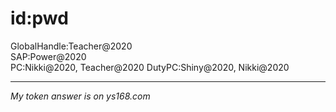 # id:pwd
GlobalHandle:Teacher@2020   
SAP:Power@2020   
PC:Nikki@2020, Teacher@2020 
DutyPC:Shiny@2020, Nikki@2020 



------------------------------

*My token answer is on ys168.com*







